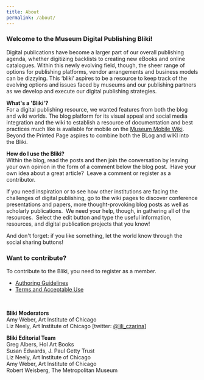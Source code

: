 ```yaml
---
title: About
permalink: /about/
---
```

<h3><strong>Welcome to the Museum Digital Publishing Bliki!</strong></h3>
<p>Digital publications have become a larger part of our overall publishing agenda, whether digitizing backlists to creating new eBooks and online catalogues. Within this newly evolving field, though, the sheer range of options for publishing platforms, vendor arrangements and business models can be dizzying. This ‘bliki’ aspires to be a resource to keep track of the evolving options and issues faced by museums and our publishing partners as we develop and execute our digital publishing strategies.</p>
<p><strong>What's a 'Bliki'?</strong><br />
For a digital publishing resource, we wanted features from both the blog and wiki worlds. The blog platform for its visual appeal and social media integration and the wiki to establish a resource of documentation and best practices much like is available for mobile on the <a title="MuseumMobile Wiki" href="http://wiki.museummobile.info/" target="_blank">Museum Mobile Wiki</a>. Beyond the Printed Page aspires to combine both the BLog and wIKI into the Bliki.</p>
<p><strong>How do I use the Bliki?</strong><br />
<strong></strong>Within the blog, read the posts and then join the conversation by leaving your own opinion in the form of a comment below the blog post.  Have your own idea about a great article?  Leave a comment or register as a contributor.</p>
<p>If you need inspiration or to see how other institutions are facing the challenges of digital publishing, go to the wiki pages to discover conference presentations and papers, more thought-provoking blog posts as well as scholarly publications.  We need your help, though, in gathering all of the resources.  Select the edit button and type the useful information, resources, and digital publication projects that you know!</p>
<p>And don't forget: if you like something, let the world know through the social sharing buttons!</p>
<h3><strong>Want to contribute?</strong></h3>
<p>To contribute to the Bliki, you need to register as a member.</p>
<ul>
<li><a title="Authoring Guidelines" href="http://digitalpublishingbliki.com/about/authoring-guidelines/">Authoring Guidelines</a></li>
<li><a title="Terms &amp; Acceptable Use" href="http://digitalpublishingbliki.com/about/terms-acceptable-use/">Terms and Acceptable Use</a></li>
</ul>
<p>&nbsp;</p>
<p><strong>Bliki Moderators<br />
</strong> Amy Weber, Art Institute of Chicago<br />
Liz Neely, Art Institute of Chicago [twitter: <a title="Liz Neely's Twitter" href="http://twitter.com/lili_czarina" target="_blank">@lili_czarina</a>]</p>
<p><strong>Bliki Editorial Team<br />
</strong>Greg Albers, Hol Art Books<br />
Susan Edwards, J. Paul Getty Trust<br />
Liz Neely, Art Institute of Chicago<br />
Amy Weber, Art Institute of Chicago<br />
Robert Weisberg, The Metropolitan Museum</p>
